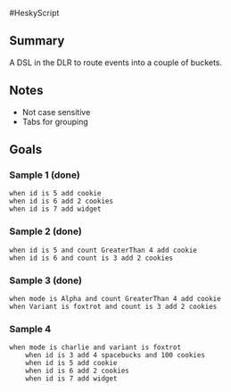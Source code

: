 #HeskyScript

## Summary
A DSL in the DLR to route events into a couple of buckets.

## Notes
*   Not case sensitive
*   Tabs for grouping

## Goals

### Sample 1 (done)
    when id is 5 add cookie
    when id is 6 add 2 cookies
    when id is 7 add widget

### Sample 2 (done)
    when id is 5 and count GreaterThan 4 add cookie
    when id is 6 and count is 3 add 2 cookies

### Sample 3 (done)
    when mode is Alpha and count GreaterThan 4 add cookie
    when Variant is foxtrot and count is 3 add 2 cookies
    
### Sample 4
    when mode is charlie and variant is foxtrot
        when id is 3 add 4 spacebucks and 100 cookies
        when id is 5 add cookie
        when id is 6 add 2 cookies
        when id is 7 add widget
